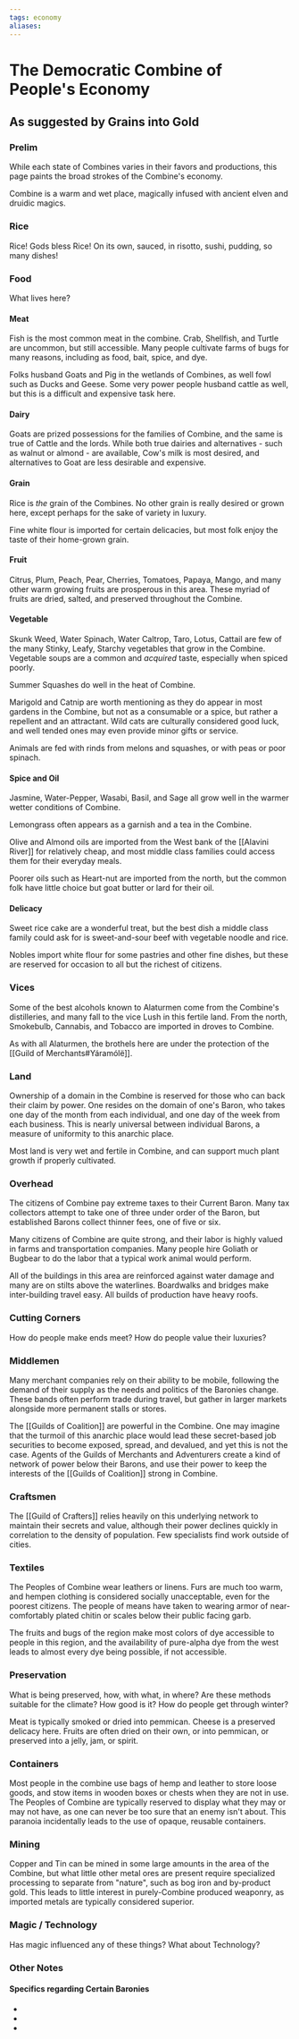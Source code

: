 ```yaml
---
tags: economy
aliases:
---
```


# The Democratic Combine of People's Economy
## As suggested by Grains into Gold
### Prelim
While each state of Combines varies in their favors and productions, this page paints the broad strokes of the Combine's economy.

Combine is a warm and wet place, magically infused with ancient elven and druidic magics.

### Rice
Rice! Gods bless Rice! On its own, sauced, in risotto, sushi, pudding, so many dishes!

### Food
What lives here?
#### Meat
Fish is the most common meat in the combine. Crab, Shellfish, and Turtle are uncommon, but still accessible. Many people cultivate farms of bugs for many reasons, including as food, bait, spice, and dye.

Folks husband Goats and Pig in the wetlands of Combines, as well fowl such as Ducks and Geese. Some very power people husband cattle as well, but this is a difficult and expensive task here.

#### Dairy
Goats are prized possessions for the families of Combine, and the same is true of Cattle and the lords. While both true dairies and alternatives - such as walnut or almond - are available, Cow's milk is most desired, and alternatives to Goat are less desirable and expensive.

#### Grain
Rice is *the* grain of the Combines. No other grain is really desired or grown here, except perhaps for the sake of variety in luxury.

Fine white flour is imported for certain delicacies, but most folk enjoy the taste of their home-grown grain.

#### Fruit
Citrus, Plum, Peach, Pear, Cherries, Tomatoes, Papaya, Mango, and many other warm growing fruits are prosperous in this area. These myriad of fruits are dried, salted, and preserved throughout the Combine.

#### Vegetable
Skunk Weed, Water Spinach, Water Caltrop, Taro, Lotus, Cattail are few of the many Stinky, Leafy, Starchy vegetables that grow in the Combine. Vegetable soups are a common and *acquired* taste, especially when spiced poorly.

Summer Squashes do well in the heat of Combine.

Marigold and Catnip are worth mentioning as they do appear in most gardens in the Combine, but not as a consumable or a spice, but rather a repellent and an attractant. Wild cats are culturally considered good luck, and well tended ones may even provide minor gifts or service.

Animals are fed with rinds from melons and squashes, or with peas or poor spinach.

#### Spice and Oil
Jasmine, Water-Pepper, Wasabi, Basil, and Sage all grow well in the warmer wetter conditions of Combine. 

Lemongrass often appears as a garnish and a tea in the Combine.

Olive and Almond oils are imported from the West bank of the [[Alavini River]] for relatively cheap, and most middle class families could access them for their everyday meals.

Poorer oils such as Heart-nut are imported from the north, but the common folk have little choice but goat butter or lard for their oil.

#### Delicacy
Sweet rice cake are a wonderful treat, but the best dish a middle class family could ask for is sweet-and-sour beef with vegetable noodle and rice.

Nobles import white flour for some pastries and other fine dishes, but these are reserved for occasion to all but the richest of citizens.

### Vices
Some of the best alcohols known to Alaturmen come from the Combine's distilleries, and many fall to the vice Lush in this fertile land. From the north, Smokebulb, Cannabis, and Tobacco are imported in droves to Combine.

As with all Alaturmen, the brothels here are under the protection of the [[Guild of Merchants#Yáramólë]].

### Land
Ownership of a domain in the Combine is reserved for those who can back their claim by power. One resides on the domain of one's Baron, who takes one day of the month from each individual, and one day of the week from each business. This is nearly universal between individual Barons, a measure of uniformity to this anarchic place.

Most land is very wet and fertile in Combine, and can support much plant growth if properly cultivated.

### Overhead
The citizens of Combine pay extreme taxes to their Current Baron. Many tax collectors attempt to take one of three under order of the Baron, but established Barons collect thinner fees, one of five or six. 

Many citizens of Combine are quite strong, and their labor is highly valued in farms and transportation companies. Many people hire Goliath or Bugbear to do the labor that a typical work animal would perform.

All of the buildings in this area are reinforced against water damage and many are on stilts above the waterlines. Boardwalks and bridges make inter-building travel easy. All builds of production have heavy roofs.

### Cutting Corners
How do people make ends meet? How do people value their luxuries?

### Middlemen
Many merchant companies rely on their ability to be mobile, following the demand of their supply as the needs and politics of the Baronies change. These bands often perform trade during travel, but gather in larger markets alongside more permanent stalls or stores. 

The [[Guilds of Coalition]] are powerful in the Combine. One may imagine that the turmoil of this anarchic place would lead these secret-based job securities to become exposed, spread, and devalued, and yet this is not the case. Agents of the Guilds of Merchants and Adventurers create a kind of network of power below their Barons, and use their power to keep the interests of the [[Guilds of Coalition]] strong in Combine.

### Craftsmen
The [[Guild of Crafters]] relies heavily on this underlying network to maintain their secrets and value, although their power declines quickly in correlation to the density of population. Few specialists find work outside of cities.

### Textiles
The Peoples of Combine wear leathers or linens. Furs are much too warm, and hempen clothing is considered socially unacceptable, even for the poorest citizens. The people of means have taken to wearing armor of near-comfortably plated chitin or scales below their public facing garb.

The fruits and bugs of the region make most colors of dye accessible to people in this region, and the availability of pure-alpha dye from the west leads to almost every dye being possible, if not accessible.

### Preservation
What is being preserved, how, with what, in where? Are these methods suitable for the climate? How good is it? How do people get through winter? 

Meat is typically smoked or dried into pemmican. Cheese is a preserved delicacy here. Fruits are often dried on their own, or into pemmican, or preserved into a jelly, jam, or spirit.

### Containers
Most people in the combine use bags of hemp and leather to store loose goods, and stow items in wooden boxes or chests when they are not in use. The Peoples of Combine are typically reserved to display what they may or may not have, as one can never be too sure that an enemy isn't about. This paranoia incidentally leads to the use of opaque, reusable containers.

### Mining
Copper and Tin can be mined in some large amounts in the area of the Combine, but what little other metal ores are present require specialized processing to separate from "nature", such as bog iron and by-product gold. This leads to little interest in purely-Combine produced weaponry, as imported metals are typically considered superior.

### Magic / Technology
Has magic influenced any of these things? What about Technology?

### Other Notes
#### Specifics regarding Certain Baronies
- 
- 
- 
